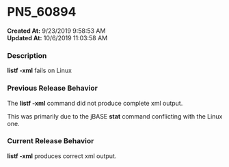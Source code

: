 # PN5_60894

**Created At:** 9/23/2019 9:58:53 AM  
**Updated At:** 10/6/2019 11:03:58 AM  


### Description

**listf -xml** fails on Linux



### Previous Release Behavior

The **listf -xml** command did not produce complete xml output.

This was primarily due to the jBASE **stat** command conflicting with the Linux one.



### Current Release Behavior

**listf -xml** produces correct xml output.
